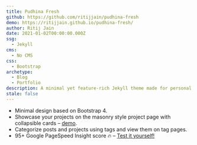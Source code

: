 ```yaml
---
title: Pudhina Fresh
github: https://github.com/ritijjain/pudhina-fresh
demo: https://ritijjain.github.io/pudhina-fresh/
author: Ritij Jain
date: 2021-01-02T00:00:00.000Z
ssg:
  - Jekyll
cms:
  - No CMS
css:
  - Bootstrap
archetype:
  - Blog
  - Portfolio
description: A minimal yet feature-rich Jekyll theme made for personal websites and blogs.
stale: false
---
```

* Minimal design based on Bootstrap 4.
* Showcase your projects on the masonry style project page with collapsible cards – [demo](https://ritijjain.github.io/pudhina-fresh/projects/).
* Categorize posts and projects using tags and view them on tag pages.
* 95+ Google PageSpeed Insight score 🔥 – [Test it yourself!](https://developers.google.com/speed/pagespeed/insights/?url=https%3A%2F%2Fritijjain.github.io%2Fpudhina-fresh&tab=desktop)
